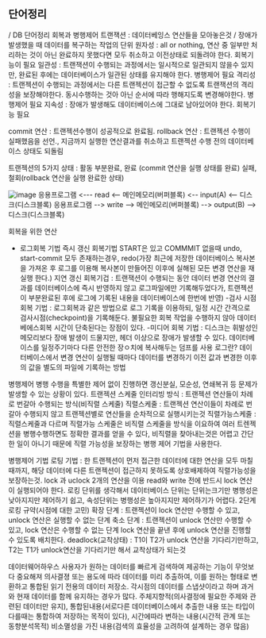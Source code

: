 ## 단어정리
/ DB 단어정리
 회복과 병행제어
트랜잭션 : 데이터베잉스 연산들을 모아놓은것 / 장애가 발생했을 때 데이터를 복구하는 작업의 단위
원자성 : all or nothing, 연산 중 일부만 처리하는 것이 아닌 완료하지 못했다면 모두 취소하고 이전상태로 되돌려야 한다. 회복기능이 필요
일관성 : 트랜잭션이 수행되는 과정에서는 일시적으로 일관되지 않을수 있지만, 완료된 후에는 데이터베이스가 일관된 상태를 유지해야 한다. 병행제어 필요
격리성 : 트랜젝션이 수행되는 과정에서는 다른 트랜젝션이 접근할 수 없도록 트랜잭션의 격리성을 보장해야한다. 동시수행하는 것아 아닌 순서에 따라 행해지도록 변경해야한다. 병행제어 필요
지속성 : 장애가 발생해도 데이터베이스에 그대로 남아있어야 한다. 회복기능 필요

commit 연산 : 트랜젝션수행이 성공적으로 완료됨.
rollback 연산 : 트랜젝션 수행이 실패했음을 선언., 지금까지 실행한 연산결과를 취소하고 트랜젝션 수행 전의 데이터베이스 상태도 되돌림

트랜젝션의 5가지 상태 : 
활동
부분완료, 완료 (commit 연산을 실행 상태를 완료)
실패, 철회(rollback 연산을 실행 완료한 상태)

![image](https://github.com/user-attachments/assets/d20b99f1-437a-4634-92bd-eb6dbc4b48b0)
응용프로그램 <--- read <-- 메인메모리(버퍼블록) <-- input(A) <-- 디스크(디스크블록)
응용프로그램 --> write --> 메인메모리(버퍼블록) --> output(B) --> 디스크(디스크블록)

회복을 위한 연산
- 로그회복 기법
 즉시 갱신 회복기법 START은 있고 COMMMIT 없을때 undo, start-commit 모두 존재하는경우, redo(가장 최근에 저장한 데이터베이스 복사본을 가져온 후 로그를 이용해 복사본이 만들어진 이후에 실해된 모든 변경 연산을 재실행 한다.)
 지연 갱신 회복기겁 : 트랜잭션이 수행되는 동안 데이터 변경 연산의 결과를 데이터베이스에 즉시 반영하지 않고 로그파일에만 기록해두었다가, 트랜젝션이 부분완료된 후에 로그에 기록된 내용을 데이터베이스에 한번에 반영)
-검사 시점 회복 기법 : 로그회복과 같은 방법으로 로그 기록을 이용하되, 일정 시간 간격으로 검사시점(checkpoint)을 기록해둔다. 불필요한 회복 작업을 수행하지 않아 데이터베에스회복 시간이 단축된다는 장점이 있다.
-미디어 회복 기법 : 디스크는 휘발성인 메모리보다 장애 발생이 드물지만, 헤더 이상으로 장애가 발생할 수 있다. 데이터베이스를 일정주기마다 다른 안전한 장ㅇ치에 복사해두는 덤프를 사용
로그란? 데이터베이스에서 변경 연산이 실행될 때마다 데이터를 변경하기 이전 값과 변경한 이후의 값을 별도의 파일에 기록하는 방법

병행제어
병행 수행을 특별한 제어 없이 진행하면 갱신분실, 모순성, 연쇄복귀 등 문제가 발생할 수 있는 상황이 있다. 
트랜젝션 스케줄
인터리빙 방식 : 트랜젝션 연산들이 차례로 번갈아 수행되는 방식(비직렬 스케줄)
직렬스케줄 : 트랜젝션 연산이들이 차례로 번갈아 수행되지 않고 트랜젝션별로 연산들을 순차적으로 실행시키는것 
직렬가능스케줄 : 직렬스케줄과 다르며 직렬가능 스케줄은 비직렬 스케줄을 방식을 이요하여 여러 트렌젝션을 병행수행하면도 정확한 결과를 얻을 수 있다, 비직렬을 찾아내는것은 어렵고 간단한 일이 아니기 때문에 직렬 가능성을 보장하는 병행 제어 기법을 사용한다.

병행제어 기법
로팅 기법 : 한 트랜젝션이 먼저 접근한 데이터에 대한 연산을 모두 마칠때까지, 해당 데이터에 다른 트랜젝션이 접근하지 못하도록 상호배제하여 직렬가능성을 보장하는것. lock 과 uclock 2개의 연산을 이용
read와 write 전에 반드시 lock 연산이 실행되어야 한다. 로킹 단위를 생각해서 데이터베이스 단위는 단위는크기만 병행성은 낮아지지만 제어하기 쉽고, 속성단위는 병행성은 높아지지만 제어하기가 어렵다.
2단계 로킹 규약(시점에 대한 고민)
확장 단계 : 트랜젝션이 lock 연산만 수행할 수 있고, unlock 연산은 실행할 수 없는 단계
축소 단계 : 트랜젝션이 unlock 연산만 수행할 수 있고, lock 연산은 수행할 수 없는 단계 
 lock 연산을 끝낸 후에 unlock 연산을 진행할 수 있도록 배치한다. deadlock(교착상태) : T1이 T2가 unlock 연산을 기다리기만하고, T2는 T1가 unlock연산을 기다리기만 해서 교착상태가 되는것

데이터웨어하우스
사용자가 원하는 데이터를 빠르게 검색하여 제공하는 기능이 무엇보다 중요해져 의사결졍 또는 용도에 따라 데이터를 미리 추출하여, 이를 원하는 형태로 변환하고 통합된 읽기 전용의 데이터 저장소.
각시점의 데이터를 스냅샷이라고 하며 과거와 현재 데이터를 함께 유지하는 경우가 많다. 
주체지향적(의사결정에 필요한 주제와 관련된 데이터만 유지), 통합된내용(서로다른 데이터베이스에서 추출한 내용 또는 타입이 다를때는 통합하여 저장하는 목적이 있다), 시간에따라 변하는 내용(시간적 관계 또는 동향분석목적)
비소멸성을 가진 내용(검색의 효율성을 고려하여 설계하는 경우 많음)

